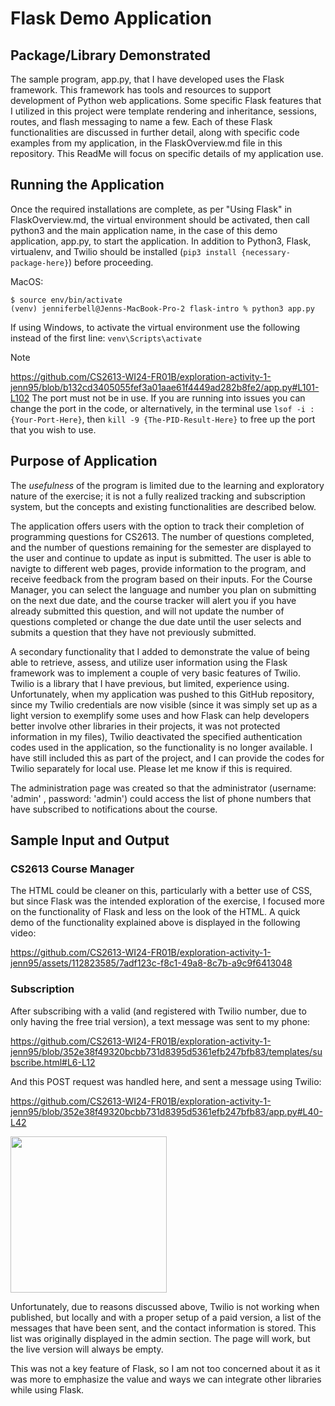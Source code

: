 # **Flask Demo Application**

## **Package/Library Demonstrated**
The sample program, app.py, that I have developed uses the Flask framework. This framework has tools and resources to support development of Python web applications. Some specific Flask features that I utilized in this project were template rendering and inheritance, sessions, routes, and flash messaging to name a few. Each of these Flask functionalities are discussed in further detail, along with specific code examples from my application, in the FlaskOverview.md file in this repository. This ReadMe will focus on specific details of my application use.

## **Running the Application**

Once the required installations are complete, as per "Using Flask" in FlaskOverview.md, the virtual environment should be activated, then call python3 and the main application name, in the case of this demo application, app.py, to start the application. In addition to Python3, Flask, virtualenv, and Twilio should be installed (`pip3 install {necessary-package-here}`) before proceeding. 

MacOS:
```
$ source env/bin/activate
(venv) jenniferbell@Jenns-MacBook-Pro-2 flask-intro % python3 app.py
```
If using Windows, to activate the virtual environment use the following instead of the first line:
```venv\Scripts\activate```

> [!NOTE]
>https://github.com/CS2613-WI24-FR01B/exploration-activity-1-jenn95/blob/b132cd3405055fef3a01aae61f4449ad282b8fe2/app.py#L101-L102
> The port must not be in use. If you are running into issues you can change the port in the code,
> or alternatively, in the terminal use `lsof -i :{Your-Port-Here}`, then `kill -9 {The-PID-Result-Here}` to free up the port that you wish to use.

## **Purpose of Application**
The _usefulness_ of the program is limited due to the learning and exploratory nature of the exercise; it is not a fully realized tracking and subscription system, but the concepts and existing functionalities are described below. 

The application offers users with the option to track their completion of programming questions for CS2613. The number of questions completed, and the number of questions remaining for the semester are displayed to the user and continue to update as input is submitted. The user is able to navigte to different web pages, provide information to the program, and receive feedback from the program based on their inputs. For the Course Manager, you can select the language and number you plan on submitting on the next due date, and the course tracker will alert you if you have already submitted this question, and will not update the number of questions completed or change the due date until the user selects and submits a question that they have not previously submitted. 

A secondary functionality that I added to demonstrate the value of being able to retrieve, assess, and utilize user information using the Flask framework was to implement a couple of very basic features of Twilio. Twilio is a library that I have previous, but limited, experience using. Unfortunately, when my application was pushed to this GitHub repository, since my Twilio credentials are now visible (since it was simply set up as a light version to exemplify some uses and how Flask can help developers better involve other libraries in their projects, it was not protected information in my files), Twilio deactivated the specified authentication codes used in the application, so the functionality is no longer available. I have still included this as part of the project, and I can provide the codes for Twilio separately for local use. Please let me know if this is required. 

The administration page was created so that the administrator (username: 'admin' , password: 'admin') could access the list of phone numbers that have subscribed to notifications about the course. 


## **Sample Input and Output**

### **CS2613 Course Manager**
The HTML could be cleaner on this, particularly with a better use of CSS, but since Flask was the intended exploration of the exercise, I focused more on the functionality of Flask and less on the look of the HTML. A quick demo of the functionality explained above is displayed in the following video:


https://github.com/CS2613-WI24-FR01B/exploration-activity-1-jenn95/assets/112823585/7adf123c-f8c1-49a8-8c7b-a9c9f6413048



### **Subscription**
After subscribing with a valid (and registered with Twilio number, due to only having the free trial version), a text message was sent to my phone:

https://github.com/CS2613-WI24-FR01B/exploration-activity-1-jenn95/blob/352e38f49320bcbb731d8395d5361efb247bfb83/templates/subscribe.html#L6-L12

And this POST request was handled here, and sent a message using Twilio:

https://github.com/CS2613-WI24-FR01B/exploration-activity-1-jenn95/blob/352e38f49320bcbb731d8395d5361efb247bfb83/app.py#L40-L42

<img src="https://github.com/CS2613-WI24-FR01B/exploration-activity-1-jenn95/assets/112823585/53b33fd7-339c-4ff2-aa41-3e8768a23008" width="250">

Unfortunately, due to reasons discussed above, Twilio is not working when published, but locally and with a proper setup of a paid version, a list of the messages that have been sent, and the contact information is stored. This list was originally displayed in the admin section. The page will work, but the live version will always be empty. 

This was not a key feature of Flask, so I am not too concerned about it as it was more to emphasize the value and ways we can integrate other libraries while using Flask.





